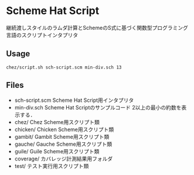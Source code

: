 # Scheme Hat Script

継続渡しスタイルのラムダ計算とSchemeのS式に基づく関数型プログラミング言語のスクリプトインタプリタ

## Usage

    chez/script.sh sch-script.scm min-div.sch 13

## Files

* sch-script.scm
  Scheme Hat Script用インタプリタ
* min-div.sch
  Scheme Hat Scriptのサンプルコード
  2以上の最小の約数を表示する．
* chez/
  Chez Scheme用スクリプト類
* chicken/
  Chicken Scheme用スクリプト類
* gambit/
  Gambit Scheme用スクリプト類
* gauche/
  Gauche Scheme用スクリプト類
* guile/
  Guile Scheme用スクリプト類
* coverage/
  カバレッジ計測結果用フォルダ
* test/
  テスト実行用スクリプト類
